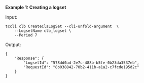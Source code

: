 **Example 1: Creating a logset**



Input: 

```
tccli clb CreateClsLogSet --cli-unfold-argument  \
    --LogsetName clb_logset \
    --Period 7
```

Output: 
```
{
    "Response": {
        "LogsetId": "578dd0ad-2e7c-488b-b5fe-0b23da3537eb",
        "RequestId": "8b038842-70b2-411b-a1a2-c7fcde195d2c"
    }
}
```

